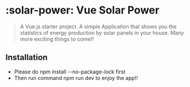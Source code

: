 # :solar-power: Vue Solar Power

> A Vue.js starter project. A simple Application that shows you the statistics of energy production by solar panels in your house.
> Many more exciting things to come!!

## Installation
* Please do npm install --no-package-lock first
* Then run command npm run dev to enjoy the app!!


